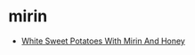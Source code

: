 # mirin

 * [White Sweet Potatoes With Mirin And Honey](index/w/white-sweet-potatoes-with-mirin-and-honey-388730.json)
